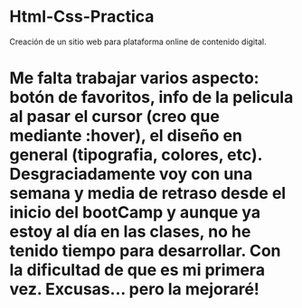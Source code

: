 # Html-Css-Practica
Creación de un sitio web para plataforma online de contenido digital.

# Me falta trabajar varios aspecto: botón de favoritos, info de la pelicula al pasar el cursor (creo que mediante :hover), el diseño en general (tipografia, colores, etc). Desgraciadamente voy con una semana y media de retraso desde el inicio del bootCamp y aunque ya estoy al día en las clases, no he tenido tiempo para desarrollar. Con la dificultad de que es mi primera vez. Excusas... pero la mejoraré!